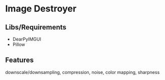 # Image Destroyer

## Libs/Requirements
 - DearPyIMGUI
 - Pillow

## Features
downscale/downsampling, compression, noise, color mapping, sharpness
